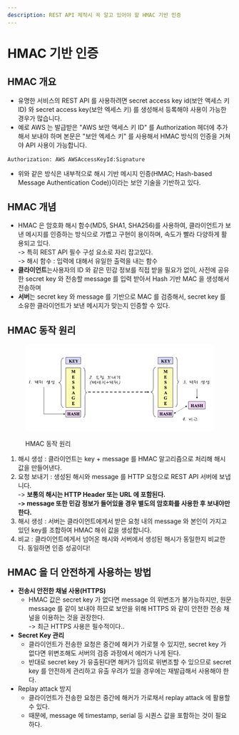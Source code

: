 ```yaml
---
description: REST API 제작시 꼭 알고 있어야 할 HMAC 기반 인증
---
```


# HMAC 기반 인증

## HMAC 개요

* 유명한 서비스의 REST API 를 사용하려면 secret access key id(보안 액세스 키 ID) 와 secret access key(보안 엑세스 키) 를 생성해서 등록해야 사용이 가능한 경우가 많습니다.
* 예로 AWS 는 발급받은 "AWS 보안 액세스 키 ID" 를 Authorization 헤더에 추가해서 보내야 하며 본문은 "보안 엑세스 키" 를 사용해서 HMAC 방식의 인증을 거쳐야 API 사용이 가능합니다.

```
Authorization: AWS AWSAccessKeyId:Signature
```

* 위와 같은 방식은 내부적으로 해시 기반 메시지 인증(HMAC; Hash-based Message Authentication Code))이라는 보안 기술을 기반하고 있다.

## HMAC 개념

* HMAC 은 암호화 해시 함수(MD5, SHA1, SHA256)를 사용하여, 클라이언트가 보낸 메시지를 인증하는 방식으로 가볍고 구현이 용이하며, 속도가 빨라 다양하게 활용되고 있다.\
  \-> 특히 REST API 필수 구성 요소로 자리 잡고있다.\
  \-> 해시 함수 : 입력에 대해서 유일한 출력을 내는 함수
* **클라이언트**는사용자의 ID 와 같은 민감 정보를 직접 받을 필요가 없이, 사전에 공유한 secret key 와 전송할 message 를 입력 받아서 Hash 기반 MAC 을 생성해서 전송하며
* **서버**는 secret key 와 message 를 기반으로 MAC 를 검증해서, secret key 를 소유한 클라이언트가 보낸 메시지가 맞는지 인증할 수 있다.

## HMAC 동작 원리

<figure><img src="../.gitbook/assets/image (48).png" alt=""><figcaption><p>HMAC 동작 원리</p></figcaption></figure>

1. 해시 생성 : 클라이언트는 key + message 를 HMAC 알고리즘으로 처리해 해시 값을 만들어낸다.
2. 요청 보내기 : 생성된 해시와 message 를 HTTP 요청으로 REST API 서버에 보냅니다.\
   \-> **보통의 해시는 HTTP Header 또는 URL 에 포함된다.**\
   **-> message 또한 민감 정보가 들어있을 경우 별도의 암호화를 사용한 후 보내야만 한다.**
3. 해시 생성 : 서버는 클라이언트에게서 받은 요청 내의 message 와 본인이 가지고 있던 key를 조합하여 HMAC 해쉬 값을 생성합니다.
4. 비교 : 클라이언트에게서 넘어온 해시와 서버에서 생성된 해시가 동일한지 비교한다. 동일하면 인증 성공이다!

## HMAC 을 더 안전하게 사용하는 방법

* **전송시 안전한 채널 사용(HTTPS)**
  * HMAC 값은 secret key 가 없다면 message 의 위변조가 불가능하지만, 원문 message 를 같이 보내야 하므로 보안을 위해 HTTPS 와 같이 안전한 전송 채널을 이용하는 것을 권장한다.\
    \-> 최근 HTTPS 사용은 필수적이다..
* **Secret Key 관리**
  * 클라이언트가 전송한 요청은 중간에 해커가 가로챌 수 있지만, secret key 가 없다면 위변조해도 서버의 검증 과정에서 에러가 나게 된다.
  * 반대로 secret key 가 유출된다면 해커가 임의로 위변조할 수 있으므로 secret key 를 안전하게 관리하고 유출 우려가 있을 경우에는 재발급해서 사용해야 한다.
* Replay attack 방지
  * 클라이언트가 전송한 요청은 중간에 해커가 가로채서 replay attack 에 활용할 수 있다.
  * 때문에, message 에 timestamp, serial 등 시퀀스 값을 포함하는 것이 필요하다.
